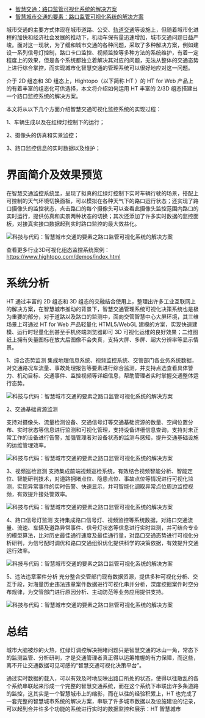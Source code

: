 - [智慧交通：路口监管可视化系统的解决方案](http://www.gongkong.com/article/202010/91356.html)
- [智慧城市交通的要素：路口监管可视化系统的解决方案](https://zhuanlan.zhihu.com/p/141209709)

城市交通的主要方式体现在城市道路、公交、[轨道交通](http://www.gongkong.com/fa/guidao/)等设施上，但随着城市化进程的加快和经济社会发展的推动下，机动车保有量迅速增加，城市交通问题日益严峻。面对这一现状，为了缓和城市交通的各种问题，采取了多种解决方案，例如建设一系列信号灯控制，路口卡口监控、视频监控等多种方法的系统维护，有着一定程度上的效果，但是各个系统都独立着解决其对应的问题，无法从整体的交通态势上进行综合掌控，而实现城市化智慧交通的管理系统可以很好地应对这一问题。

介于 2D 组态和 3D 组态上，Hightopo（以下简称 HT ）的 HT for Web 产品上的有着丰富的组态化可供选择，本文将介绍如何运用 HT 丰富的 2/3D 组态搭建出一个路口监控系统的解决方案。

本文将从以下几个方面介绍智慧交通可视化监控系统的实现过程：

1、车辆生成以及在红绿灯控制下的运行；

2、摄像头的仿真和实景监控；

3、路口监控信息的实时数据以及维护；

# 界面简介及效果预览

在智慧交通监控系统里，呈现了拟真的红绿灯控制下实时车辆行驶的场景，搭配上可控制的天气环境切换面板，可以模拟在各种天气下的路口运行状态；还实现了路口摄像头的监控状态，点击路口的每个摄像头可以查看此摄像头监控范围内路口的实时运行，提供仿真和实景两种状态的切换；其次还添加了许多实时数据的监控面板，对接真实接口数据起到实时路口监控的最大效益化。

![科技与代码：智慧城市交通的要素之路口监管可视化系统的解决方案](https://img-blog.csdnimg.cn/img_convert/d9f419ef23688b7532bfd32360ba368c.png)

查看更多行业3D可视化组态监控系统案例：https://www.hightopo.com/demos/index.html

# 系统分析

HT 通过丰富的 2D 组态和 3D  组态的交融结合使用上，整理出许多工业互联网上的解决方案，在智慧城市推动的背景下，智慧交通管理系统可视化决策系统也是极为重要的部分，对于道路以及路口的监测中，面向交管智慧中心大屏环境，其三维场景上可通过 HT for Web 产品轻量化 HTML5/WebGL 建模的方案，实现快速建模、运行时轻量化到甚至手机终端浏览器即可 3D  可视化运维的良好效果；二维图纸上拥有矢量图标在放大后图像不会失真，支持大屏、多屏、超大分辨率等显示情景。

1、综合态势监测
集成地理信息系统、视频监控系统、交管部门各业务系统数据，对交通路况车流量、事故处理报告等要素进行综合监测，并支持点选查看具体警力、机动目标、交通事件、监控视频等详细信息，帮助管理者实时掌握交通整体运行态势。

![科技与代码：智慧城市交通的要素之路口监管可视化系统的解决方案](https://img-blog.csdnimg.cn/img_convert/c02fd906ce611a4d804c05645c50d860.png)

 

2、交通基础资源监测

支持对摄像头、流量检测设备、交通信号灯等交通基础资源的数量、空间位置分布、实时状态等信息进行监测和可视化管理，支持设备详细信息查询，支持对未正常工作的设备进行告警，加强管理者对设备状态的监测与感知，提升交通基础设施的运维管理效率。

![科技与代码：智慧城市交通的要素之路口监管可视化系统的解决方案](https://img-blog.csdnimg.cn/img_convert/3614ab96339794f4bf8d71d5f804396c.png)

 

3、视频巡检监测
支持集成前端视频巡检系统，有效结合视频智能分析、智能定位、智能研判技术，对道路拥堵点位、隐患点位、事故点位等情况进行可视化监测，实现异常事件的实时告警、快速显示，并可智能化调取异常点位周边监控视频，有效提升接处警效率。

![科技与代码：智慧城市交通的要素之路口监管可视化系统的解决方案](https://img-blog.csdnimg.cn/img_convert/8718776ffef2d53cac364d4e5994ebd4.png)

 

4、路口信号灯监测
支持集成路口信号灯、视频监控等系统数据，对路口交通流量、流速、车辆及道路异常事件、信号灯状态等信息进行实时监测，并可结合专业的模型算法，比对历史最佳通行速度及最佳通行量，对路口交通态势进行可视化分析研判，为信号配时调优和路口交通组织优化提供科学的决策依据，有效提升交通运行效率。

![科技与代码：智慧城市交通的要素之路口监管可视化系统的解决方案](https://img-blog.csdnimg.cn/img_convert/4ecda8562bd930f6cd60ce4b4e6d25ae.png)

5、违法违章案件分析
充分整合交管部门现有数据资源，提供多种可视化分析、交互手段，对海量历史违法违章案件数据进行可视化串并分析，深度挖掘案件时空分布规律，为交管部门进行原因分析、主动防范等业务应用提供支持。

![科技与代码：智慧城市交通的要素之路口监管可视化系统的解决方案](https://img-blog.csdnimg.cn/img_convert/42dcbf6a7421d8eafb3ae4cb230fab43.png)

# 总结

城市大脑被炒的火热，红绿灯调控解决拥堵问题只是智慧交通的冰山一角，常态下的监测监管、分析研判，才是交通管理者真正得以运筹帷幄的有力保障，而这些，离不开让交通数据可见可感的“智慧交通可视化决策平台”。

通过实时数据的载入，可以有效及时地反映出路口所处的状态，使得以往散乱的各个系统串联起来形成一个完整的智慧交通系统，而在这个系统下串联出许多条道路的监控，这其实是一个智慧城市上的缩影，而在以往的经验积累上，HT 也完成了一套完整的智慧城市系统的解决方案，串联了许多城市数据以及设施建设的记录，可以起到合并许多个功能的系统进行实时的数据监控和展示：HT  智慧城市